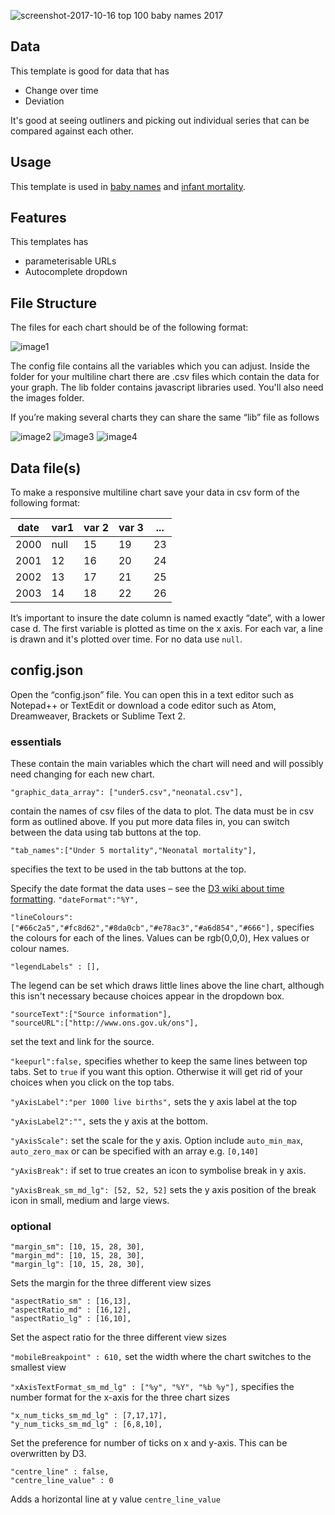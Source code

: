 ![screenshot-2017-10-16 top 100 baby names 2017](https://user-images.githubusercontent.com/2945099/31634699-4cc78946-b2bc-11e7-93db-bd83b95f64d7.png)

## Data
This template is good for data that has

- Change over time
- Deviation

It's good at seeing outliners and picking out individual series that can be compared against each other. 

## Usage
This template is used in [baby names](https://www.ons.gov.uk/peoplepopulationandcommunity/birthsdeathsandmarriages/livebirths/bulletins/babynamesenglandandwales/2016#the-number-of-different-baby-names-in-2016) and [infant mortality](http://visual.ons.gov.uk/uk-drops-in-european-child-mortality-rankings/). 

## Features
This templates has 
- parameterisable URLs
- Autocomplete dropdown

## File Structure

The files for each chart should be of the following format:

![image1](https://user-images.githubusercontent.com/2945099/30038486-1e58ac22-91bd-11e7-8356-96fd6a65c33d.png)

The config file contains all the variables which you can adjust. Inside the folder for your multiline chart there are .csv files which contain the data for your graph. The lib folder contains javascript libraries used. You'll also need the images folder.

If you’re making several charts they can share the same “lib” file as follows

![image2](https://user-images.githubusercontent.com/2945099/30038487-1e5cae94-91bd-11e7-9081-0ddaada98876.png)
![image3](https://user-images.githubusercontent.com/2945099/30038489-1e5d9f70-91bd-11e7-8ca6-8456a303b9da.png)
![image4](https://user-images.githubusercontent.com/2945099/30038488-1e5d650a-91bd-11e7-9746-3b1acf695c96.png)

## Data file(s)
To make a responsive multiline chart save your data in csv form of the following format: 

| date | var1 | var 2 | var 3| ...|
| ------------- | ------------- | ------------- | ------------- |-------|
| 2000 |  null | 15  | 19  | 23  |
| 2001 |  12   | 16  | 20  | 24  |
| 2002 |  13   | 17  | 21  | 25  |
| 2003 |  14   | 18  | 22  | 26  |

It’s important to insure the date column is named exactly “date”, with a lower case d. The first variable is plotted as time on the x axis. For each var, a line is drawn and it's plotted over time. For no data use `null`.

## config.json

Open the “config.json” file.  You can open this in a text editor such as Notepad++ or TextEdit or download a code editor such as Atom, Dreamweaver, Brackets or Sublime Text 2.

### essentials
These contain the main variables which the chart will need and will possibly need changing for each new chart.
```
"graphic_data_array": ["under5.csv","neonatal.csv"],
```
contain the names of csv files of the data to plot. The data must be in csv form as outlined above. If you put more data files in, you can switch between the data using tab buttons at the top. 
```
"tab_names":["Under 5 mortality","Neonatal mortality"],
```
specifies the text to be used in the tab buttons at the top.


Specify the date format the data uses – see the [D3 wiki about time formatting](https://github.com/mbostock/d3/wiki/Time-Formatting). 
```"dateFormat":"%Y",```

```"lineColours":["#66c2a5","#fc8d62","#8da0cb","#e78ac3","#a6d854","#666"],``` specifies the colours for each of the lines. Values can be rgb(0,0,0), Hex values or colour names. 
```
"legendLabels" : [],
```
The legend can be set which draws little lines above the line chart, although this isn't necessary because choices appear in the dropdown box. 

```
"sourceText":["Source information"],
"sourceURL":["http://www.ons.gov.uk/ons"],
```
set the text and link for the source.

`"keepurl":false,` specifies whether to keep the same lines between top tabs. Set to `true` if you want this option. Otherwise it will get rid of your choices when you click on the top tabs. 

  
`"yAxisLabel":"per 1000 live births",` sets the y axis label at the top

`"yAxisLabel2":"",` sets the y axis at the bottom. 

`"yAxisScale":` set the scale for the y axis. Option include `auto_min_max`, `auto_zero_max` or can be specified with an array e.g. `[0,140]`

`"yAxisBreak":` if set to true creates an icon to symbolise break in y axis.

`"yAxisBreak_sm_md_lg": [52, 52, 52]` sets the y axis position of the break icon in small, medium and large views. 

### optional 
```
"margin_sm": [10, 15, 28, 30],
"margin_md": [10, 15, 28, 30],
"margin_lg": [10, 15, 28, 30],
```
Sets the margin for the three different view sizes

```
"aspectRatio_sm" : [16,13],
"aspectRatio_md" : [16,12],
"aspectRatio_lg" : [16,10],
```
Set the aspect ratio for the three different view sizes

`"mobileBreakpoint" : 610,` set the width where the chart switches to the smallest view

`"xAxisTextFormat_sm_md_lg" : ["%y", "%Y", "%b %y"],` specifies the number format for the x-axis for the three chart sizes
                
```
"x_num_ticks_sm_md_lg" : [7,17,17],    
"y_num_ticks_sm_md_lg" : [6,8,10],
```
Set the preference for number of ticks on x and y-axis. This can be overwritten by D3.

```
"centre_line" : false,
"centre_line_value" : 0
```
Adds a horizontal line at y value `centre_line_value`
